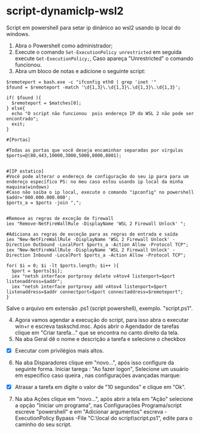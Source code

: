 # script-dynamicIp-wsl2
Script em powershell para setar ip dinânico ao wsl2 usando ip local do windows.

1. Abra o Powershell como administrador;
2. Execute o comando ```Set-ExecutionPolicy unrestricted```  em seguida execute ```Get-ExecutionPolicy;```, Caso apareça "Unrestricted" o comando funcionou.
3. Abra um bloco de notas e adicione o seguinte script:
```
$remoteport = bash.exe -c "ifconfig eth0 | grep 'inet '"
$found = $remoteport -match '\d{1,3}\.\d{1,3}\.\d{1,3}\.\d{1,3}';

if( $found ){
  $remoteport = $matches[0];
} else{
  echo "O script não funcionou  pois endereço IP do WSL 2 não pode ser encontrado";
  exit;
}

#[Portas]

#Todas as portas que você deseja encaminhar separadas por vírgulas
$ports=@(80,443,10000,3000,5000,8000,8001);


#[IP estatico]
#Você pode alterar o endereço de configuração do seu ip para para um endereço específico PS: no meu caso estou usando ip local da minha maquina(windows)
#Caso não saiba o ip local, execute o comando "ipconfig" no powershell
$addr='000.000.000.000';
$ports_a = $ports -join ",";


#Remove as regras de exceção de firewall
iex "Remove-NetFireWallRule -DisplayName 'WSL 2 Firewall Unlock' ";

#Adiciona as regras de exceção para as regras de entrada e saída
iex "New-NetFireWallRule -DisplayName 'WSL 2 Firewall Unlock' -Direction Outbound -LocalPort $ports_a -Action Allow -Protocol TCP";
iex "New-NetFireWallRule -DisplayName 'WSL 2 Firewall Unlock' -Direction Inbound -LocalPort $ports_a -Action Allow -Protocol TCP";

for( $i = 0; $i -lt $ports.length; $i++ ){
  $port = $ports[$i];
  iex "netsh interface portproxy delete v4tov4 listenport=$port listenaddress=$addr";
  iex "netsh interface portproxy add v4tov4 listenport=$port listenaddress=$addr connectport=$port connectaddress=$remoteport";
}
```
Salve o arquivo em extensão .ps1 (script powershell), exemplo. "script.ps1".

4. Agora vamos agendar a execução do script, para isso abra o executar win+r e escreva taskschd.msc. Após abrir o Agendador de tarefas clique em 
"Criar tarefa..." que se encontra no canto direito da tela.
5. Na aba Geral dê o nome e descrição a tarefa e selecione o checkbox
- [x] Executar com privilégios mais altos.
6. Na aba Disparadores clique em "novo...", após isso configure da seguinte forma. Iniciar tarega : "Ao fazer logon", Selecione um usuário em especifico caso queira , nas configurações avançadas marque: 
- [x] Atrasar a tarefa em
digite o valor de "10 segundos" e clique em "Ok".
7. Na aba Ações clique em "novo...", após abrir a tela em "Ação" selecione a opção "Iniciar um programa", nas Configurações  Programa/script escreve "powershell" e em "Adicionar argumentos" escreva -ExecutionPolicy Bypass -File "C:\local do script\script.ps1", edite para o caminho do seu script.
